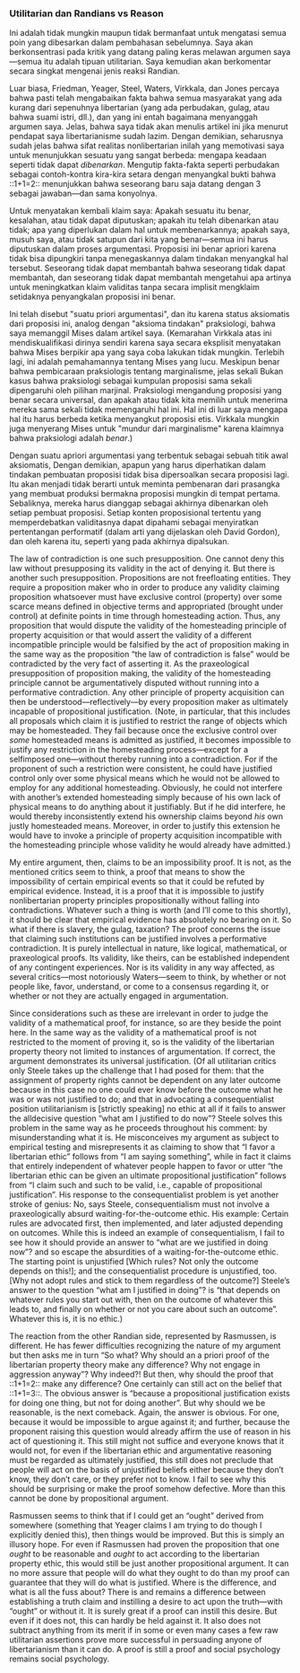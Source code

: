 ###  Utilitarian dan Randians vs Reason 

[^0]: Membalas ke “Symposium on Hoppe’s Argumentation Ethic”, *Liberty* (November 1988).

Ini adalah tidak mungkin maupun tidak bermanfaat untuk mengatasi semua poin yang dibesarkan dalam pembahasan sebelumnya. Saya akan berkonsentrasi pada kritik yang datang paling keras melawan argumen saya—semua itu adalah tipuan utilitarian. Saya kemudian akan berkomentar secara singkat mengenai jenis reaksi Randian.

Luar biasa, Friedman, Yeager, Steel, Waters, Virkkala, dan Jones percaya bahwa pasti telah mengabaikan fakta bahwa semua masyarakat yang ada kurang dari sepenuhnya libertarian (yang ada perbudakan, gulag, atau bahwa suami istri, dll.), dan yang ini entah bagaimana menyanggah argumen saya. Jelas, bahwa saya tidak akan menulis artikel ini jika menurut pendapat saya libertarianisme sudah lazim. Dengan demikian, seharusnya sudah jelas bahwa sifat realitas nonlibertarian inilah yang memotivasi saya untuk menunjukkan sesuatu yang sangat berbeda: mengapa keadaan seperti tidak dapat *dibenarkan*. Mengutip fakta-fakta seperti perbudakan sebagai contoh-kontra kira-kira setara dengan menyangkal bukti bahwa ::1+1=2:: menunjukkan bahwa seseorang baru saja datang dengan 3 sebagai jawaban—dan sama konyolnya.

Untuk menyatakan kembali klaim saya: Apakah sesuatu itu benar, kesalahan, atau tidak dapat diputuskan; apakah itu telah dibenarkan atau tidak; apa yang diperlukan dalam hal untuk membenarkannya; apakah saya, musuh saya, atau tidak satupun dari kita yang benar—semua ini harus diputuskan dalam proses argumentasi. Proposisi ini benar apriori karena tidak bisa dipungkiri tanpa menegaskannya dalam tindakan menyangkal hal tersebut. Seseorang tidak dapat membantah bahwa seseorang tidak dapat membantah, dan seseorang tidak dapat membantah mengetahui apa artinya untuk meningkatkan klaim validitas tanpa secara implisit mengklaim setidaknya penyangkalan proposisi ini benar.

Ini telah disebut "suatu priori argumentasi", dan itu karena status aksiomatis dari proposisi ini, analog dengan "aksioma tindakan" praksiologi, bahwa saya memanggil Mises dalam artikel saya. (Kemarahan Virkkala atas ini mendiskualifikasi dirinya sendiri karena saya secara eksplisit menyatakan bahwa Mises berpikir apa yang saya coba lakukan tidak mungkin. Terlebih lagi, ini adalah pemahamannya tentang Mises yang lucu. Meskipun benar bahwa pembicaraan praksiologis tentang marginalisme, jelas sekali Bukan kasus bahwa praksiologi sebagai kumpulan proposisi sama sekali dipengaruhi oleh pilihan marjinal. Praksiologi mengandung proposisi yang benar secara universal, dan apakah atau tidak kita memilih untuk menerima mereka sama sekali tidak memengaruhi hal ini. Hal ini di luar saya mengapa hal itu harus berbeda ketika menyangkut proposisi etis. Virkkala mungkin juga menyerang Mises untuk "mundur dari marginalisme" karena klaimnya bahwa praksiologi adalah *benar*.)

Dengan suatu apriori argumentasi yang terbentuk sebagai sebuah titik awal aksiomatis, Dengan demikian, apapun yang harus diperhatikan dalam tindakan pembuatan proposisi tidak bisa dipersoalkan secara proposisi lagi. Itu akan menjadi tidak berarti untuk meminta pembenaran dari prasangka yang membuat produksi bermakna proposisi mungkin di tempat pertama. Sebaliknya, mereka harus dianggap sebagai akhirnya dibenarkan oleh setiap pembuat proposisi. Setiap konten proposisional tertentu yang memperdebatkan validitasnya dapat dipahami sebagai menyiratkan pertentangan performatif (dalam arti yang dijelaskan oleh David Gordon), dan oleh karena itu, seperti yang pada akhirnya dipalsukan.

The law of contradiction is one such presupposition. One cannot deny this law without presupposing its validity in the act of denying it. But there is another such presupposition. Propositions are not freefloating entities. They require a proposition maker who in order to produce any validity claiming proposition whatsoever must have exclusive control (property) over some scarce means defined in objective terms and appropriated (brought under control) at definite points in time through homesteading action. Thus, any proposition that would dispute the validity of the homesteading principle of property acquisition or that would assert the validity of a different incompatible principle would be falsified by the act of proposition making in the same way as the proposition “the law of contradiction is false” would be contradicted by the very fact of asserting it. As the praxeological presupposition of proposition making, the validity of the homesteading principle cannot be argumentatively disputed without running into a performative contradiction. Any other principle of property acquisition can then be understood—reflectively—by every proposition maker as ultimately incapable of propositional justification. (Note, in particular, that this includes all proposals which claim it is justified to restrict the range of objects which may be homesteaded. They fail because once the exclusive control over *some* homesteaded means is admitted as justified, it becomes impossible to justify any restriction in the homesteading process—except for a selfimposed one—without thereby running into a contradiction. For if the proponent of such a restriction were consistent, he could have justified control only over some physical means which he would not be allowed to employ for any additional homesteading. Obviously, he could not interfere with another’s extended homesteading simply because of his own lack of physical means to do anything about it justifiably. But if he did interfere, he would thereby inconsistently extend his ownership claims beyond *his* own justly homesteaded means. Moreover, in order to justify this extension he would have to invoke a principle of property acquisition incompatible with the homesteading principle whose validity he would already have admitted.)

My entire argument, then, claims to be an impossibility proof. It is not, as the mentioned critics seem to think, a proof that means to show the impossibility of certain empirical events so that it could be refuted by empirical evidence. Instead, it is a proof that it is impossible to justify nonlibertarian property principles propositionally without falling into contradictions. Whatever such a thing is worth (and I’ll come to this shortly), it should be clear that empirical evidence has absolutely no bearing on it. So what if there is slavery, the gulag, taxation? The proof concerns the issue that claiming such institutions can be justified involves a performative contradiction. It is purely intellectual in nature, like logical, mathematical, or praxeological proofs. Its validity, like theirs, can be established independent of any contingent experiences. Nor is its validity in any way affected, as several critics—most notoriously Waters—seem to think, by whether or not people like, favor, understand, or come to a consensus regarding it, or whether or not they are actually engaged in argumentation.

Since considerations such as these are irrelevant in order to judge the validity of a mathematical proof, for instance, so are they beside the point here. In the same way as the validity of a mathematical proof is not restricted to the moment of proving it, so is the validity of the libertarian property theory not limited to instances of argumentation. If correct, the argument demonstrates its universal justification. (Of all utilitarian critics only Steele takes up the challenge that I had posed for them: that the assignment of property rights cannot be dependent on any later outcome because in this case no one could ever know before the outcome what he was or was not justified to do; and that in advocating a consequentialist position utilitarianism is [strictly speaking] no ethic at all if it fails to answer the alldecisive question “what am I justified to do now”? Steele solves this problem in the same way as he proceeds throughout his comment: by misunderstanding what it is. He misconceives my argument as subject to empirical testing and misrepresents it as claiming to show that “I favor a libertarian ethic” follows from “I am saying something”, while in fact it claims that entirely independent of whatever people happen to favor or utter “the libertarian ethic can be given an ultimate propositional justification” follows from “I claim such and such to be valid, i.e., capable of propositional justification”. His response to the consequentialist problem is yet another stroke of genius: No, says Steele, consequentialism must not involve a praxeologically absurd waiting-for-the-outcome ethic. His example: Certain rules are advocated first, then implemented, and later adjusted depending on outcomes. While this is indeed an example of consequentialism, I fail to see how it should provide an answer to “what are we justified in doing now”? and so escape the absurdities of a waiting-for-the-outcome ethic. The starting point is unjustified [Which rules? Not only the outcome depends on this!]; and the consequentialist procedure is unjustified, too. [Why not adopt rules and stick to them regardless of the outcome?] Steele’s answer to the question “what am I justified in doing”? is “that depends on whatever rules you start out with, then on the outcome of whatever this leads to, and finally on whether or not you care about such an outcome”. Whatever this is, it is no ethic.)

The reaction from the other Randian side, represented by Rasmussen, is different. He has fewer difficulties recognizing the nature of my argument but then asks me in turn “So what? Why should an a priori proof of the libertarian property theory make any difference? Why not engage in aggression anyway”? Why indeed?! But then, why should the proof that ::1+1=2:: make any difference? One certainly can still act on the belief that ::1+1=3::. The obvious answer is “because a propositional justification exists for doing one thing, but not for doing another”. But why should we be reasonable, is the next comeback. Again, the answer is obvious. For one, because it would be impossible to argue against it; and further, because the proponent raising this question would already affirm the use of reason in his act of questioning it. This still might not suffice and everyone knows that it would not, for even if the libertarian ethic and argumentative reasoning must be regarded as ultimately justified, this still does not preclude that people will act on the basis of unjustified beliefs either because they don’t know, they don’t care, or they prefer not to know. I fail to see why this should be surprising or make the proof somehow defective. More than this cannot be done by propositional argument.

Rasmussen seems to think that if I could get an “ought” derived from somewhere (something that Yeager claims I am trying to do though I explicitly denied this), then things would be improved. But this is simply an illusory hope. For even if Rasmussen had proven the proposition that one *ought* to be reasonable and *ought* to act according to the libertarian property ethic, this would still be just another propositional argument. It can no more assure that people will do what they ought to do than my proof can guarantee that they will do what is justified. Where is the difference, and what is all the fuss about? There is and remains a difference between establishing a truth claim and instilling a desire to act upon the truth—with “ought” or without it. It is surely great if a proof can instill this desire. But even if it does not, this can hardly be held against it. It also does not subtract anything from its merit if in some or even many cases a few raw utilitarian assertions prove more successful in persuading anyone of libertarianism than it can do. A proof is still a proof and social psychology remains social psychology.
